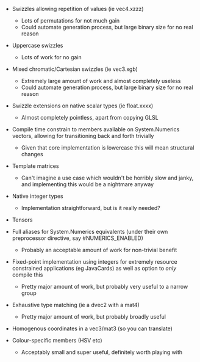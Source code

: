 - Swizzles allowing repetition of values (ie vec4.xzzz)
  - Lots of permutations for not much gain
  - Could automate generation process, but large binary size for no real reason
- Uppercase swizzles
  - Lots of work for no gain
- Mixed chromatic/Cartesian swizzles (ie vec3.xgb)
  - Extremely large amount of work and almost completely useless
  - Could automate generation process, but large binary size for no real reason
- Swizzle extensions on native scalar types (ie float.xxxx)
  - Almost completely pointless, apart from copying GLSL
- Compile time constrain to members available on System.Numerics vectors, allowing for transitioning back and forth trivially
  - Given that core implementation is lowercase this will mean structural changes
- Template matrices
  - Can't imagine a use case which wouldn't be horribly slow and janky, and implementing this would be a nightmare anyway
- Native integer types
  - Implementation straightforward, but is it really needed?
- Tensors
- Full aliases for System.Numerics equivalents (under their own preprocessor directive, say #NUMERICS_ENABLED)
  - Probably an acceptable amount of work for non-trivial benefit
- Fixed-point implementation using integers for extremely resource constrained applications (eg JavaCards) as well as option to *only* compile this
  - Pretty major amount of work, but probably very useful to a narrow group

- Exhaustive type matching (ie a dvec2 with a mat4)
  - Pretty major amount of work, but probably broadly useful

- Homogenous coordinates in a vec3/mat3 (so you can translate)

- Colour-specific members (HSV etc)
  - Acceptably small and super useful, definitely worth playing with
